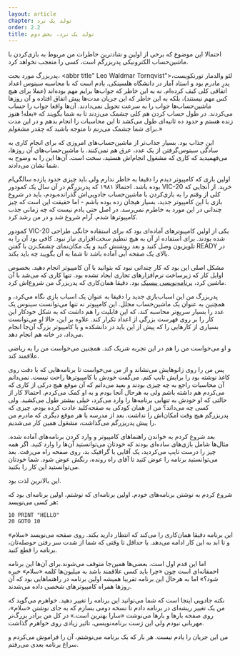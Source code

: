 ```yaml
---
layout: article
chapter: تولد یک نرد
order: 2.2
title: تولد یک نرد، بخش دوم
---
```



احتمالا این موضوع که برخی از اولین و شادترین خاطرات من مربوط به بازی‌کردن با ماشین‌حساب الکترونیکی پدربزرگم است، کسی را متعجب نخواهد کرد. 

پدربزرگ مورد بحث، <abbr title" Leo Waldmar Tornqvist">لئو والدمار تورنکویست</abbr >، پدرِ مادرم بود و استاد آمار در دانشگاه هلسینکی. یادم است که با محاسبه سینوس اعداد اتفاقی کلی کیف کرده‌ام. نه به این خاطر که جواب‌ها برایم مهم بوده‌اند (عملا برای هیچ کس مهم نیستند)، بلکه به این خاطر که این جریان مدت‌ها پیش اتفاق افتاده و آن روزها ماشین‌حساب‌ها جواب را به سرعت تحویل نمی‌دادند. آن‌ها واقعا جواب را حساب می‌کردند. در طول حساب کردن هم کلی چشمک می‌زدند تا به شما بگویند که «بعله! هنوز زنده هستم و حدود ده ثانیه‌ای طول می‌کشد تا این محاسبات را انجام بدهم و در این مدت برای شما چشمک می‌زنم تا متوجه باشید که چقدر مشغولم.» 

این جذاب بود. بسیار جذاب‌تر از ماشین‌حساب‌های امروزی که برای انجام کاری به سادگی سینوس‌گرفتن از یک عدد، عرق هم نمی‌کنند. با ماشین‌حساب‌های آن روزها، می‌فهمیدید که کاری که مشغول انجام‌اش هستید، سخت است. آن‌ها این را به وضوح به شما نشان می‌دادند. 

اولین باری که کامپیوتر دیدم را دقیقا به خاطر ندارم ولی باید چیزی حدود یازده‌ سالگی‌ام بوده باشد. احتمالا ۱۹۸۱ که پدربزرگم در آن سال یک کمودور VIC-20 خرید. از آنجایی که کلی از وقتم را به بازی‌کردن با ماشین‌حساب جادویی‌اش گذرانده‌بودم، باید در شروع بازی با این کامپیوتر جدید، بسیار هیجان زده بوده باشم - اما حقیقت این است که چیز چندانی در این مورد به خاطرم نمی‌رسد. در اصل حتی یادم نیست که چه زمانی جذب کامپیوترها شدم. آرام شروع شد و در من رشد کرد. 

کمودور VIC-20 یکی از اولین کامپیوترهای آماده‌ای بود که برای استفاده خانگی طراحی شده بودند. برای استفاده از آن به هیچ تنظیم سخت‌افزاری نیاز نبود. کافی بود آن را به تلویزیون وصل کنید و بعد روشنش کنید و یک مکان‌نمای چشمک‌زن با گفتن READY در بالای یک صفحه آبی آماده باشد تا شما به آن بگویید چه باید بکند. 

مشکل اصلی این بود که کار چندانی نبود که بتوانید با آن کامپیوتر انجام دهید. بخصوص اوایل کار که زیرساخت نرم‌افزارهای تجاری ایجاد نشده بود. تنها کاری که می‌شد با آن ماشین کرد، <abbr title="یک زبانه برنامه نویسی که در سال ۱۹۶۴ طراحی شد و در دهه هفتاد برای استفاده از کامپیوترهای کوچک بسیار محبوب بود">برنامه‌نویسی بیسیک</abbr> بود. دقیقا همان‌کاری که پدربزرگ من شروع‌اش کرد. 

پدربزرگ من این اسباب‌بازی جدید را دقیقا به عنوان یک اسباب بازی نگاه می‌کرد، و همچنین به عنوان یک ماشین‌حساب مجلل. این کامپیوتر نه تنها می‌توانست سینوس یک عدد را بسیار سریع‌تر محاسبه کند، که این قابلیت را هم داشت که به شکل خودکار این کار را بر روی فهرست بزرگی از اعداد تکرار کند. علاوه بر این، حالا او می‌توانست بسیاری از کارهایی را که پیش از این باید در دانشکده و با کامپیوتر بزرگ آن‌جا انجام می‌داد، در خانه هم انجام دهد. 

و او می‌خواست من را هم در این تجربه شریک کند. همچنین می‌خواست من را به ریاضی علاقمند کند. 

پس من را روی زانو‌هایش می‌نشاند و از من می‌خواست تا برنامه‌هایی که با دقت روی کاغذ نوشته بود را برایش تایپ کنم. می‌گفت خودش با کامپیوترها راحت نیست. نمی‌دانم آن محاسبات راجع به چه چیزی بودند و بعید می‌دانم که آن موقع هیچ درکی از کاری که می‌کردم هم داشته باشم ولی به هرحال آنجا بودم و به او کمک می‌کردم. احتمالا کار از حالتی که او خودش به تنهایی برنامه‌ها را وارد می‌کرد، خیلی بیشتر طول می‌کشید. ولی کسی چه می‌داند؟ من از همان کودکی به صفحه‌کلید عادت کرده بودم، چیزی که پدربزرگم هیچ وقت امکان‌اش را نداشت. بعد از مدرسه یا هر موقع دیگری که مادرم من را پیش پدربزرگم می‌گذاشت، مشغول همین کار می‌شدیم. 

بعد شروع کردم به خواندن راهنماهای کامپیوتر و وارد کردن برنامه‌های آماده شده. مثال‌ها شامل بازی‌های ساده‌ای بودند که خودتان می‌توانستید آن‌ها را وارد کنید. اگر همه چیز را درست تایپ می‌کردید، یک آقایی با گرافیک بد، روی صفحه راه می‌رفت. بعد می‌توانستید برنامه را عوض کنید تا آقای راه رونده، رنگش عوض شود. شما خودتان می‌توانستید این کار را بکنید. 

این بالاترین لذت بود.

شروع کردم به نوشتن برنامه‌های خودم. اولین برنامه‌ای که نوشتم، اولین برنامه‌ای بود که هر کسی می‌نویسد: 
````
10 PRINT "HELLO"
20 GOTO 10
````

این برنامه دقیقا همان‌کاری را می‌کند که انتظار دارید بکند. روی صفحه می‌نویسد «سلام» و تا ابد به این کار ادامه می‌دهد. یا حداقل تا وقتی که شما از شدت سر رفتن حوصله‌تان، برنامه را قطع کنید. 

اما این قدم اول است. بعضی‌ها همین‌جا متوقف می‌شوند.برای آن‌ها این برنامه احمقانه‌ای است چون «چرا باید کسی علاقمند باشد به میلیون‌ها کلمه «سلام» خیره شود؟» اما به هرحال این برنامه تقریبا همیشه اولین برنامه در راهنماهایی بود که آن روزها همراه کامپیوترهای شخصی داده می‌شدند. 

نکته جادویی اینجا است که شما می‌توانید این برنامه را تغییر دهید. خواهرم می‌گوید که من یک تغییر ریشه‌ای در برنامه دادم تا نسخه دومی بسازم که به جای نوشتن «سلام»، روی صفحه بارها و بارها می‌نوشت «سارا بهترین است.» در کل من برادر بزرگ‌تر مهربانی نبودم ولی این ژست برنامه‌نویسی، تاثیر زیادی روی خواهرم گذاشت.

من این جریان را یادم نیست. هر بار که یک برنامه می‌نوشتم، آن را فراموش می‌کردم و سراغ برنامه بعدی می‌رفتم. 

